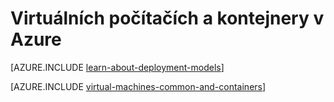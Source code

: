 <properties
    pageTitle="Virtuálních počítačích a kontejnery | Microsoft Azure"
    description="Popisuje virtuálních počítačích, Docker a Linux kontejnery a jejich použití ve skupinách a jednotlivá pole v Azure, včetně výhody každého a scénáře, ve kterých se každý přístup funguje dobře."
    services="virtual-machines-windows"
    documentationCenter="virtual-machines"
    authors="squillace"
    manager="timlt"
    tags="azure-resource-manager,azure-service-management"
/>


<tags
    ms.service="virtual-machines-windows"
    ms.devlang="na"
    ms.topic="article"
    ms.tgt_pltfrm="vm-windows"
    ms.workload="infrastructure"
    ms.date="08/23/2016"
    ms.author="rasquill"
/>


# <a name="virtual-machines-and-containers-in-azure"></a>Virtuálních počítačích a kontejnery v Azure

[AZURE.INCLUDE [learn-about-deployment-models](../../includes/learn-about-deployment-models-both-include.md)]

[AZURE.INCLUDE [virtual-machines-common-and-containers](../../includes/virtual-machines-common-containers.md)]
